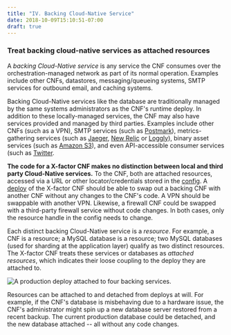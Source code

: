 ```yaml
---
title: "IV. Backing Cloud-Native Service"
date: 2018-10-09T15:10:51-07:00
draft: true
---
```


### Treat backing cloud-native services as attached resources

A *backing Cloud-Native service* is any service the CNF consumes over the orchestration-managed network as part of its normal operation.  Examples include other CNFs, datastores, messaging/queueing systems, SMTP services for outbound email, and caching systems.

Backing Cloud-Native services like the database are traditionally managed by the same systems administrators as the CNF's runtime deploy.  In addition to these locally-managed services, the CNF may also have services provided and managed by third parties.  Examples include other CNFs (such as a VPN), SMTP services (such as [Postmark](http://postmarkapp.com/)), metrics-gathering services (such as [Jaeger](https://www.jaegertracing.io/), [New Relic](http://newrelic.com/) or [Loggly](http://www.loggly.com/)), binary asset services (such as [Amazon S3](http://aws.amazon.com/s3/)), and even API-accessible consumer services (such as [Twitter](http://dev.twitter.com/).

**The code for a X-factor CNF makes no distinction between local and third party Cloud-Native services.**  To the CNF, both are attached resources, accessed via a URL or other locator/credentials stored in the [config](./config).  A [deploy](./codebase) of the X-factor CNF should be able to swap out a backing CNF with another CNF without any changes to the CNF's code.  A VPN should be swappable with another VPN. Likewise, a firewall CNF could be swapped with a third-party firewall service without code changes.  In both cases, only the resource handle in the config needs to change.

Each distinct backing Cloud-Native service is a *resource*.  For example, a CNF is a resource; a MySQL database is a resource; two MySQL databases (used for sharding at the application layer) qualify as two distinct resources.  The X-factor CNF treats these services or databases as *attached resources*, which indicates their loose coupling to the deploy they are attached to.

<img src="/images/attached-resources.png" class="full" alt="A production deploy attached to four backing services." />

Resources can be attached to and detached from deploys at will.  For example, if the CNF's database is misbehaving due to a hardware issue, the CNF's administrator might spin up a new database server restored from a recent backup.  The current production database could be detached, and the new database attached -- all without any code changes.
